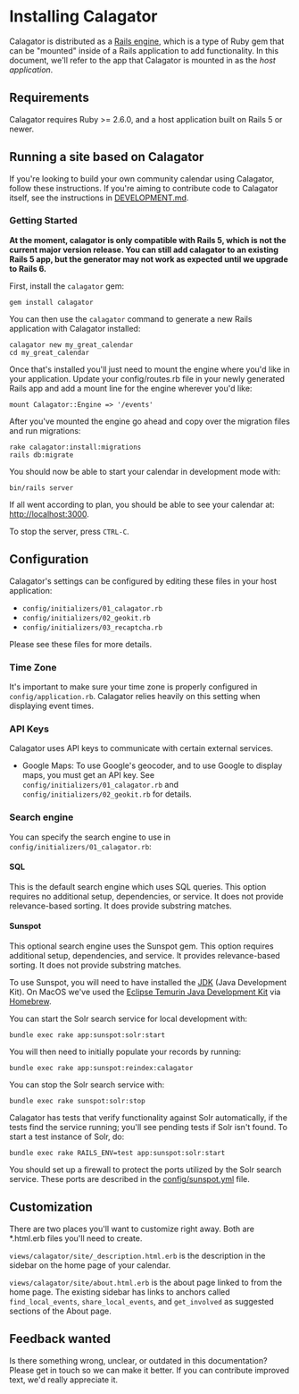 # Installing Calagator

Calagator is distributed as a [Rails engine](http://guides.rubyonrails.org/engines.html), which is a type of Ruby gem that can be "mounted" inside of a Rails application to add functionality. In this document, we'll refer to the app that Calagator is mounted in as the *host application*.

## Requirements

Calagator requires Ruby >= 2.6.0, and a host application built on Rails 5 or newer.

## Running a site based on Calagator

If you're looking to build your own community calendar using Calagator, follow these instructions. If you're aiming to contribute code to Calagator itself, see the instructions in [DEVELOPMENT.md](https://github.com/calagator/calagator/blob/main/DEVELOPMENT.md).

### Getting Started

**At the moment, calagator is only compatible with Rails 5, which is not the current major version release. You can still add calagator to an existing Rails 5 app, but the generator may not work as expected until we upgrade to Rails 6.**

First, install the `calagator` gem:

    gem install calagator
    
You can then use the `calagator` command to generate a new Rails application with Calagator installed:

    calagator new my_great_calendar
    cd my_great_calendar
    
Once that's installed you'll just need to mount the engine where you'd like in your application. Update your config/routes.rb file in your newly generated Rails app and add a mount line for the engine wherever you'd like:

    mount Calagator::Engine => '/events'
    
After you've mounted the engine go ahead and copy over the migration files and run migrations:

    rake calagator:install:migrations
    rails db:migrate

You should now be able to start your calendar in development mode with:

    bin/rails server

If all went according to plan, you should be able to see your calendar at: [http://localhost:3000](http://localhost:3000).

To stop the server, press `CTRL-C`.

## Configuration

Calagator's settings can be configured by editing these files in your host application:

* `config/initializers/01_calagator.rb`
* `config/initializers/02_geokit.rb`
* `config/initializers/03_recaptcha.rb`

Please see these files for more details.

### Time Zone

It's important to make sure your time zone is properly configured in `config/application.rb`. Calagator relies heavily on this setting when displaying event times.

### API Keys

Calagator uses API keys to communicate with certain external services.

* Google Maps: To use Google's geocoder, and to use Google to display maps, you must get an API key.  See `config/initializers/01_calagator.rb` and `config/initializers/02_geokit.rb` for details.

### Search engine

You can specify the search engine to use in `config/initializers/01_calagator.rb`:

#### SQL

This is the default search engine which uses SQL queries. This option requires no additional setup, dependencies, or service. It does not provide relevance-based sorting. It does provide substring matches.

#### Sunspot

This optional search engine uses the Sunspot gem. This option requires additional setup, dependencies, and service. It provides relevance-based sorting. It does not provide substring matches.

To use Sunspot, you will need to have installed the [JDK](https://www.oracle.com/java/technologies/downloads/) (Java Development Kit). On MacOS we've used the [Eclipse Temurin Java Development Kit](https://formulae.brew.sh/cask/temurin) via [Homebrew](https://brew.sh).

You can start the Solr search service for local development with:

    bundle exec rake app:sunspot:solr:start

You will then need to initially populate your records by running:

    bundle exec rake app:sunspot:reindex:calagator

You can stop the Solr search service with:

    bundle exec rake sunspot:solr:stop

Calagator has tests that verify functionality against Solr automatically, if the tests find the service running; you'll see pending tests if Solr isn't found. To start a test instance of Solr, do:

    bundle exec rake RAILS_ENV=test app:sunspot:solr:start

You should set up a firewall to protect the ports utilized by the Solr search service. These ports are described in the [config/sunspot.yml](config/sunspot.yml) file.

## Customization

There are two places you'll want to customize right away. Both are *.html.erb files you'll need to create.

`views/calagator/site/_description.html.erb` is the description in the sidebar on the home page of your calendar.

`views/calagator/site/about.html.erb` is the about page linked to from the home page. The existing sidebar has links to anchors called `find_local_events`, `share_local_events`, and `get_involved` as suggested sections of the About page.

<!--
**TODO: engine CSS and view overrides, variables.scss, config.scss(?)**
-->

Feedback wanted
---------------

Is there something wrong, unclear, or outdated in this documentation? Please get in touch so we can make it better. If you can contribute improved text, we'd really appreciate it.
